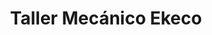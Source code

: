 ---
title: "Taller Mecánico Ekeco"
url: /elisa/taller-mecanico-ekeco/
shop: reparación de automóviles
---